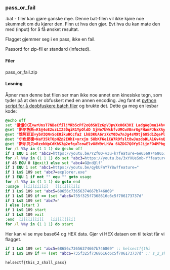 ### pass_or_fail
.bat - filer kan gjøre ganske mye. Denne bat-filen vil ikke kjøre noe skummelt om du kjører den. Finn ut hva den gjør. Evt hva du kan mate den med (input) for å få ønsket resultat.

Flagget gjemmer seg i en pass, ikke en fail.

Passord for zip-fil er standard (infected).

#### Filer
pass_or_fail.zip

#### Løsning
Åpner man denne bat filen ser man ikke noe annet enn kinesiske tegn, som tyder på at den er obfuskert med en annen encoding. Jeg fant et [python script for å deobfuskere batch filer](https://github.com/DissectMalware/batch_deobfuscator) og brukte det. Dette ga meg en lesbar kode:

```bat
@echo off
set "饿饿尔艾=wrUnsT7NBeCfiljYRb5cPF2oQ8SWZzG@VJpvXxO6K3HI LadgAqDmu14h=MEkty09"
@set "斯尔色斯=Kt@4oE2uzLIZ80qiR1YpOldD SjNe7bWskfvUMCwVBnrGgFHamPJhxXAyQ536c9=T"
@set "饿阿豆豆=ybVIQN=SoEOikuHCcfa2 LhB3KUA6rzXxY0Dw7nJg4sM9tjG85d1ZqePlWRv@FTpm"
@set "尔色爱德=NaY35kTOpHZ@2E0hI=yrxjm SUbKF6eiCW7R9fslt8wJuzdoDLA1Gv4nQgMXVPcBq"
@set "斯尔贝贝=RzxkNpCdKhS3@2efquTcowElvU8W9rLHVa 6AZDG7Q0Yy5JijnFO4MPbgXmBtI1s="
for /l %%y in (1 1 1) do @echo off
if 1 EQU 1 set "abc2=https://youtu.be/YZf0Q-v3u-k?feature=6e6569746865722069732074686973"
for /l %%y in (1 1 1) do set "abc3=https://youtu.be/3xYXUeSmb-Y?feature=54686973206973206e6f742074686520666c6167"
if 46 EQU 0 (@exit) else set "abc4=G@nd@lf"
if 1 EQU 1 set "abc1=https://youtu.be/qybUFnY7Y8w?feature="
if 1 LsS 109 set "abc7=explorer.exe"
if 1 EQU 1 if not "" equ "" goto usage
for /l %%y in (1 1 1) do goto end
:usage  lliiliiilil   llililllili
if 1 LsS 109 set "abc5=68656c73656374667b746869"
if 1 LsS 109 if == (set "abc6=735f325f7368616c6c5f706173737d"
if 1 LsS 109 set "abc7="
) else (start )
if 1 LsS 109 start 
if 1 LsS 109 exit
:end  lilllillill   liillllllil
for /l %%y in (1 1 1) do start 
```

Her kan vi se mye base64 og HEX data. Gjør vi HEX dataen om til tekst får vi flagget.
```bat
if 1 LsS 109 set "abc5=68656c73656374667b746869" :: helsectf{thi
if 1 LsS 109 if == (set "abc6=735f325f7368616c6c5f706173737d" :: s_2_shall_pass}
```

`helsectf{this_2_shall_pass}`